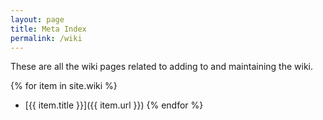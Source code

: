 ```yaml
---
layout: page
title: Meta Index
permalink: /wiki
---
```


These are all the wiki pages related to adding to and maintaining the wiki.

{% for item in site.wiki %}
  * [{{ item.title }}]({{ item.url }})
{% endfor %}
